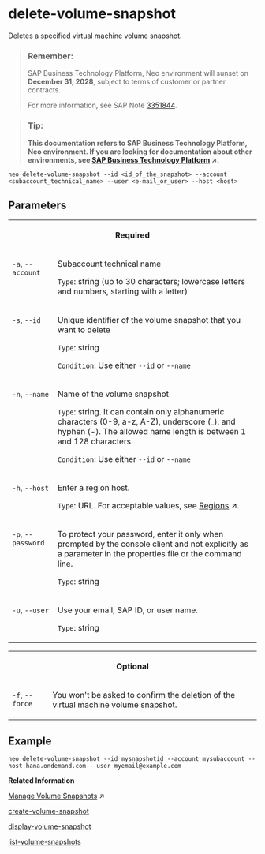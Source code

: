 <!-- loio8536a2224146415bb30373c0c94e41fa -->

# delete-volume-snapshot

Deletes a specified virtual machine volume snapshot.



> ### Remember:  
> SAP Business Technology Platform, Neo environment will sunset on **December 31, 2028**, subject to terms of customer or partner contracts.
> 
> For more information, see SAP Note [3351844](https://me.sap.com/notes/3351844).

> ### Tip:  
> **This documentation refers to SAP Business Technology Platform, Neo environment. If you are looking for documentation about other environments, see [SAP Business Technology Platform](https://help.sap.com/viewer/65de2977205c403bbc107264b8eccf4b/Cloud/en-US/6a2c1ab5a31b4ed9a2ce17a5329e1dd8.html "SAP Business Technology Platform (SAP BTP) is an integrated offering comprised of four technology portfolios: database and data management, application development and integration, analytics, and intelligent technologies. The platform offers users the ability to turn data into business value, compose end-to-end business processes, and build and extend SAP applications quickly.") :arrow_upper_right:.**



```
neo delete-volume-snapshot --id <id_of_the_snapshot> --account <subaccount_technical_name> --user <e-mail_or_user> --host <host>
```



## Parameters




<table>
<tr>
<th valign="top" colspan="2">

Required



</th>
</tr>
<tr>
<td valign="top">

`-a`, `--account`



</td>
<td valign="top">

Subaccount technical name

`Type`: string \(up to 30 characters; lowercase letters and numbers, starting with a letter\)



</td>
</tr>
<tr>
<td valign="top">

`-s`, `--id`



</td>
<td valign="top">

Unique identifier of the volume snapshot that you want to delete

`Type`: string

`Condition`: Use either `--id` or `--name`



</td>
</tr>
<tr>
<td valign="top">

`-n`, `--name` 



</td>
<td valign="top">

Name of the volume snapshot

`Type`: string. It can contain only alphanumeric characters \(0-9, a-z, A-Z\), underscore \(\_\), and hyphen \(-\). The allowed name length is between 1 and 128 characters.

`Condition`: Use either `--id` or `--name`



</td>
</tr>
<tr>
<td valign="top">

`-h`, `--host`



</td>
<td valign="top">

Enter a region host.

`Type`: URL. For acceptable values, see [Regions](https://help.sap.com/viewer/65de2977205c403bbc107264b8eccf4b/Cloud/en-US/350356d1dc314d3199dca15bd2ab9b0e.html "You can deploy applications in different regions. Each region represents a geographical location (for example, Europe, US East) where applications, data, or services are hosted.") :arrow_upper_right:.



</td>
</tr>
<tr>
<td valign="top">

`-p`, `--password`



</td>
<td valign="top">

To protect your password, enter it only when prompted by the console client and not explicitly as a parameter in the properties file or the command line.

`Type`: string



</td>
</tr>
<tr>
<td valign="top">

`-u`, `--user`



</td>
<td valign="top">

Use your email, SAP ID, or user name.

`Type`: string



</td>
</tr>
</table>


<table>
<tr>
<th valign="top" colspan="2">

Optional



</th>
</tr>
<tr>
<td valign="top">

`-f`, `--force` 



</td>
<td valign="top">

You won't be asked to confirm the deletion of the virtual machine volume snapshot.



</td>
</tr>
</table>



## Example

```
neo delete-volume-snapshot --id mysnapshotid --account mysubaccount --host hana.ondemand.com --user myemail@example.com
```

**Related Information**  


[Manage Volume Snapshots](https://help.sap.com/viewer/c746ff81651e4b8fb6efc11146091016/Cloud/en-US/93dd4760f72f42f6a668c903030272a4.html "You can take a snapshot of an existing virtual machine volume in your subaccount and use it to create a new virtual machine with the same file system thus saving any manual installation.") :arrow_upper_right:

[create-volume-snapshot](create-volume-snapshot-04b5e02.md "Takes a snapshot of the file system of the specified virtual machine volume. The operation is asynchronous.")

[display-volume-snapshot](display-volume-snapshot-a96f269.md "Shows details about the specified virtual machine volume snapshot.")

[list-volume-snapshots](list-volume-snapshots-b076212.md "Lists all volume snapshots in the specified subaccount. Use display-volume-snapshot to get information about a specific volume snapshot.")

